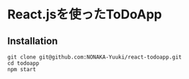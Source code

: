 # React.jsを使ったToDoApp

## Installation
```shell
git clone git@github.com:NONAKA-Yuuki/react-todoapp.git
cd todoapp
npm start
```
